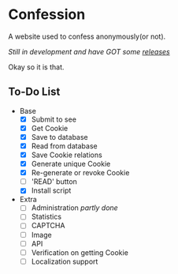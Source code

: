 # Confession

A website used to confess anonymously(or not).

*Still in development and have GOT some [releases](https://github.com/outloudvi/confession/releases)*

Okay so it is that.

## To-Do List

- Base
    - [x] Submit to see
    - [x] Get Cookie
    - [x] Save to database
    - [x] Read from database
    - [x] Save Cookie relations
    - [x] Generate unique Cookie
    - [x] Re-generate or revoke Cookie
    - [ ] 'READ' button
    - [x] Install script
- Extra
    - [ ] Administration *partly done*
    - [ ] Statistics
    - [ ] CAPTCHA
    - [ ] Image
    - [ ] API
    - [ ] Verification on getting Cookie
    - [ ] Localization support
